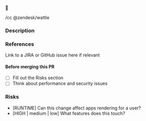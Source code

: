 
💐

/cc @zendesk/wattle

### Description

### References
Link to a JIRA or GitHub issue here if relevant

#### Before merging this PR
- [ ] Fill out the Risks section
- [ ] Think about performance and security issues

### Risks
* [RUNTIME] Can this change affect apps rendering for a user?
* [HIGH | medium | low] What features does this touch?
